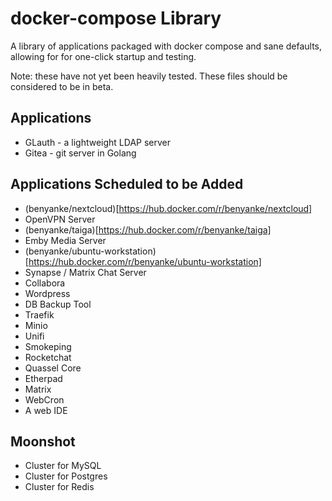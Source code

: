 # docker-compose Library

A library of applications packaged with docker compose and sane defaults, allowing for for one-click startup and testing.

Note: these have not yet been heavily tested. These files should be considered to be in beta.

## Applications
  * GLauth - a lightweight LDAP server
  * Gitea - git server in Golang

## Applications Scheduled to be Added

  * (benyanke/nextcloud)[https://hub.docker.com/r/benyanke/nextcloud]
  * OpenVPN Server
  * (benyanke/taiga)[https://hub.docker.com/r/benyanke/taiga]
  * Emby Media Server
  * (benyanke/ubuntu-workstation)[https://hub.docker.com/r/benyanke/ubuntu-workstation]
  * Synapse / Matrix Chat Server
  * Collabora
  * Wordpress
  * DB Backup Tool
  * Traefik
  * Minio
  * Unifi
  * Smokeping
  * Rocketchat
  * Quassel Core
  * Etherpad
  * Matrix
  * WebCron
  * A web IDE


## Moonshot
  * Cluster for MySQL
  * Cluster for Postgres
  * Cluster for Redis

